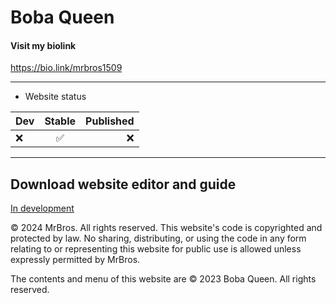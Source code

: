 # Boba Queen
#### Visit my biolink

https://bio.link/mrbros1509

---

- Website status

| Dev | Stable| Published |
| :--- | :---: | ---: |
| ❌️ |  ✅️ | ❌️ |

---

## Download website editor and guide
[In development](_blank)


© 2024 MrBros. All rights reserved. This website's code is copyrighted and protected by law. No sharing, distributing, or using the code in any form relating to or representing this website for public use is allowed unless expressly permitted by MrBros.

The contents and menu of this website are © 2023 Boba Queen. All rights reserved. 

